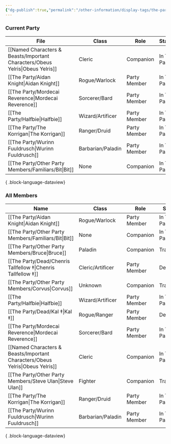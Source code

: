 ```yaml
---
{"dg-publish":true,"permalink":"/other-information/display-tags/the-party/","hideInGraph":true,"updated":"2025-01-01T13:10:13.404+00:00"}
---
```


### Current Party
| File                                                                             | Class             | Role         | Status       | Home Nation     | Home Town       |
| -------------------------------------------------------------------------------- | ----------------- | ------------ | ------------ | --------------- | --------------- |
| [[Named Characters & Beasts/Important Characters/Obeus Yelris\|Obeus Yelris]] | Cleric            | Companion    | In The Party | Ehobel          | Ishnmel         |
| [[The Party/Aidan Knight\|Aidan Knight]]                                      | Rogue/Warlock     | Party Member | In The Party | Unknown/Unclear | Unknown/Unclear |
| [[The Party/Mordecai Reverence\|Mordecai Reverence]]                          | Sorcerer/Bard     | Party Member | In The Party | Uvam Dynasty    | Yokotori        |
| [[The Party/Halfbie\|Halfbie]]                                                | Wizard/Artificer  | Party Member | In The Party | Kearlin Atoll   | Paraton         |
| [[The Party/The Korrigan\|The Korrigan]]                                      | Ranger/Druid      | Party Member | In The Party | The Feywilds    | Seelie Court    |
| [[The Party/Wurinn Fuuldrusch\|Wurinn Fuuldrusch]]                            | Barbarian/Paladin | Party Member | In The Party | The Tulan Fort  | The Tulan Fort  |
| [[The Party/Other Party Members/Familiars/Bit\|Bit]]                          | None              | Companion    | In The Party | Itone           | Uti's Cave      |

{ .block-language-dataview}

### All Members
| Name                                                                             | Class             | Role         | Status       |
| -------------------------------------------------------------------------------- | ----------------- | ------------ | ------------ |
| [[The Party/Aidan Knight\|Aidan Knight]]                                      | Rogue/Warlock     | Party Member | In The Party |
| [[The Party/Other Party Members/Familiars/Bit\|Bit]]                          | None              | Companion    | In The Party |
| [[The Party/Other Party Members/Bruce\|Bruce]]                                | Paladin           | Companion    | Travelling   |
| [[The Party/Dead/Chenris Tallfellow ‡\|Chenris Tallfellow ‡]]                 | Cleric/Artificer  | Party Member | Dead         |
| [[The Party/Other Party Members/Corvus\|Corvus]]                              | Unknown           | Companion    | Travelling   |
| [[The Party/Halfbie\|Halfbie]]                                                | Wizard/Artificer  | Party Member | In The Party |
| [[The Party/Dead/Kal ‡\|Kal ‡]]                                               | Rogue/Ranger      | Party Member | Dead         |
| [[The Party/Mordecai Reverence\|Mordecai Reverence]]                          | Sorcerer/Bard     | Party Member | In The Party |
| [[Named Characters & Beasts/Important Characters/Obeus Yelris\|Obeus Yelris]] | Cleric            | Companion    | In The Party |
| [[The Party/Other Party Members/Steve Ulan\|Steve Ulan]]                      | Fighter           | Companion    | Travelling   |
| [[The Party/The Korrigan\|The Korrigan]]                                      | Ranger/Druid      | Party Member | In The Party |
| [[The Party/Wurinn Fuuldrusch\|Wurinn Fuuldrusch]]                            | Barbarian/Paladin | Party Member | In The Party |

{ .block-language-dataview}
